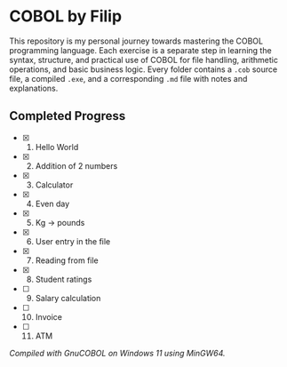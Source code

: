 # COBOL by Filip

This repository is my personal journey towards mastering the COBOL programming language. Each exercise is a separate step in learning the syntax, structure, and practical use of COBOL for file handling, arithmetic operations, and basic business logic. Every folder contains a `.cob` source file, a compiled `.exe`, and a corresponding `.md` file with notes and explanations.

## Completed Progress

- [X] 1. Hello World
- [X] 2. Addition of 2 numbers
- [X] 3. Calculator
- [X] 4. Even day
- [X] 5. Kg → pounds
- [X] 6. User entry in the file
- [X] 7. Reading from file
- [X] 8. Student ratings
- [ ] 9. Salary calculation
- [ ] 10. Invoice
- [ ] 11. ATM

 *Compiled with GnuCOBOL on Windows 11 using MinGW64.*

